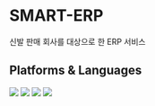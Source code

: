 # SMART-ERP
신발 판매 회사를 대상으로 한 ERP 서비스
<br>
<h2>Platforms & Languages</h2>
<img src="https://img.shields.io/badge/SPRING-green?style=flat&logo=Spring&logoColor=FFFFFF"/>
<img src="https://img.shields.io/badge/SPRING BOOT-green?style=flat&logo=Spring&logoColor=FFFFFF"/>
<img src="https://img.shields.io/badge/SPRING SECURITY-green?style=flat&logo=Spring&logoColor=FFFFFF"/>
<img src="https://img.shields.io/badge/HTML5-#E34F26?style=flat&logo=HTML5&logoColor=FFFFFF"/>
